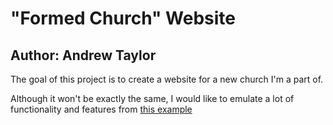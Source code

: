 # "Formed Church" Website
## Author: Andrew Taylor

The goal of this project is to create a website for a new church I'm a part of.

Although it won't be exactly the same, I would like to emulate a lot of functionality and features from [this example](http://www.bldg28.com/)

